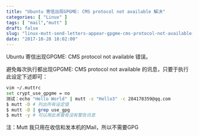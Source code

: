 ```yaml
---
title: "Ubuntu 寄信出现GPGME: CMS protocol not available 解决"
categories: [ "Linux" ]
tags: [ "mail","mutt" ]
draft: false
slug: "linux-mutt-send-letters-appear-gpgme-cms-protocol-not-available-solution"
date: "2017-10-28 18:02:00"
---
```


Ubuntu 寄信出现GPGME: CMS protocol not available 错误。

避免每次执行都出现GPGME: CMS protocol not available 的讯息，只要于执行此设定下述即可：
```bash
vim ~/.muttrc
set crypt_use_gpgme = no
测试：echo "Hello World" | mutt -s "Hello3" -c 284178359@qq.com
$ mutt -D # 列出所有设定值
$ mutt -D | grep use_gpg
$ mutt -y # 可以用此来看有没有警告讯息
```


<!--more-->


注：Mutt 我只用在收信和发本机的Mail，所以不需要GPG